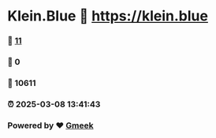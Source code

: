 # Klein.Blue :link: https://klein.blue 
### :page_facing_up: [11](https://klein.blue/tag.html) 
### :speech_balloon: 0 
### :hibiscus: 10611 
### :alarm_clock: 2025-03-08 13:41:43 
### Powered by :heart: [Gmeek](https://github.com/Meekdai/Gmeek)
